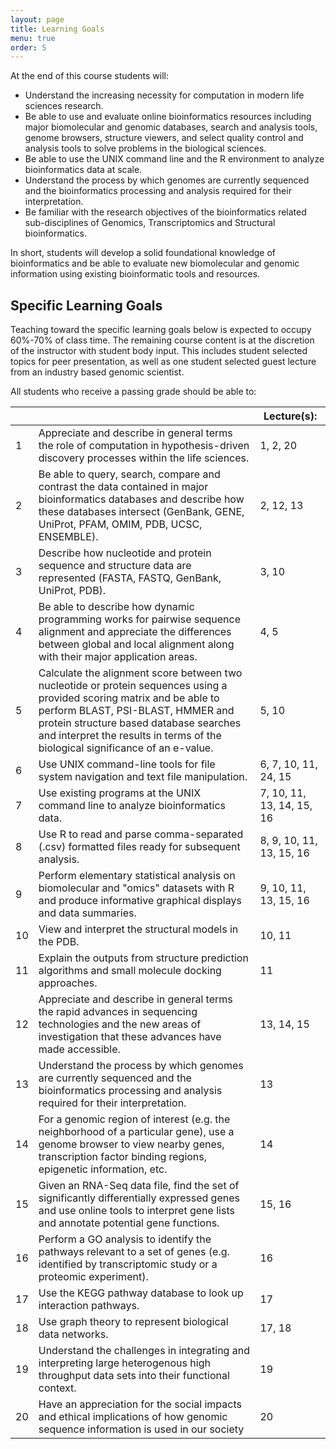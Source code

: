 ```yaml
---
layout: page
title: Learning Goals
menu: true
order: 5
---
```


At the end of this course students will: 

- Understand the increasing necessity for computation in modern life sciences research.
- Be able to use and evaluate online bioinformatics resources including major biomolecular and genomic databases, search and analysis tools, genome browsers, structure viewers, and select quality control and analysis tools to solve problems in the biological sciences.
- Be able to use the UNIX command line and the R environment to analyze bioinformatics data at scale. 
- Understand the process by which genomes are currently sequenced and the bioinformatics processing and analysis required for their interpretation.
- Be familiar with the research objectives of the bioinformatics related sub-disciplines of Genomics, Transcriptomics and Structural bioinformatics.

In short, students will develop a solid foundational knowledge of bioinformatics and be able to evaluate new biomolecular and genomic information using existing bioinformatic tools and resources. 



## Specific Learning Goals
Teaching toward the specific learning goals below is expected to occupy 60%-70% of class time. The remaining course content is at the discretion of the instructor with student body input. This includes student selected topics for peer presentation, as well as one student selected guest lecture from an industry based genomic scientist.

All students who receive a passing grade should be able to:


|   |   | Lecture(s): |
|----|----|----| 
|1  | Appreciate and describe in general terms the role of computation in hypothesis-driven discovery processes within the life sciences. | 1, 2, 20 |
| 2 | Be able to query, search, compare and contrast the data contained in major bioinformatics databases and describe how these databases intersect (GenBank, GENE, UniProt, PFAM, OMIM, PDB, UCSC, ENSEMBLE). | 2, 12, 13 |
| 3 | Describe how nucleotide and protein sequence and structure data are represented (FASTA, FASTQ, GenBank, UniProt, PDB). | 3, 10 |
| 4 | Be able to describe how dynamic programming works for pairwise sequence alignment and appreciate the differences between global and local alignment along with their major application areas. | 4, 5 |
| 5 | Calculate the alignment score between two nucleotide or protein sequences using a provided scoring matrix and be able to perform BLAST, PSI-BLAST, HMMER and protein structure based database searches and interpret the results in terms of the biological significance of an e-value. | 5, 10 |
| 6 | Use UNIX command-line tools for file system navigation and text file manipulation. | 6, 7, 10, 11, 24, 15 |
| 7 | Use existing programs at the UNIX command line to analyze bioinformatics data. | 7, 10, 11, 13, 14, 15, 16 |
| 8 | Use R to read and parse comma-separated (.csv) formatted files ready for subsequent analysis. | 8, 9, 10, 11, 13, 15, 16 |
| 9 | Perform elementary statistical analysis on biomolecular and "omics" datasets with R and produce informative graphical displays and data summaries. | 9, 10, 11, 13, 15, 16 |
| 10 | View and interpret the structural models in the PDB. | 10, 11 |
| 11 | Explain the outputs from structure prediction algorithms and small molecule docking approaches. | 11 |
| 12 | Appreciate and describe in general terms the rapid advances in sequencing technologies and the new areas of investigation that these advances have made accessible. |  13, 14, 15 |
| 13 | Understand the process by which genomes are currently sequenced and the bioinformatics processing and analysis required for their interpretation. |  13 |
| 14 | For a genomic region of interest (e.g. the neighborhood of a particular gene), use a genome browser to view nearby genes, transcription factor binding regions, epigenetic information, etc.| 14 |
| 15 | Given an RNA-Seq data file, find the set of significantly differentially expressed genes and use online tools to interpret gene lists and annotate potential gene functions. | 15, 16 |
| 16 | Perform a GO analysis to identify the pathways relevant to a set of genes (e.g. identified by transcriptomic study or a proteomic experiment). | 16 |
| 17 | Use the KEGG pathway database to look up interaction pathways. | 17 |
| 18 | Use graph theory to represent biological data networks. | 17, 18 |
| 19 | Understand the challenges in integrating and interpreting large heterogenous high throughput data sets into their functional context. | 19 |
| 20 | Have an appreciation for the social impacts and ethical implications of how genomic sequence information is used in our society | 20 |


